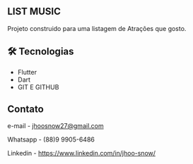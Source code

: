  ## LIST MUSIC

Projeto construido para uma listagem de Atrações que gosto.

## 🛠 Tecnologias

-  Flutter
-  Dart
-  GIT E GITHUB



## Contato 

e-mail - jhoosnow27@gmail.com

Whatsapp - (88)9 9905-6486

Linkedin - https://www.linkedin.com/in/jhoo-snow/
